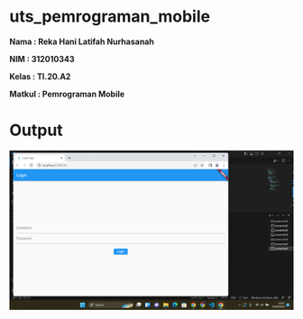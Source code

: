 # uts_pemrograman_mobile

**Nama	: Reka Hani Latifah Nurhasanah** <br>

**NIM	: 312010343** <br>

**Kelas	: TI.20.A2** <br>

**Matkul	: Pemrograman Mobile** <br>

# Output

![gambar.png](/gambar/gambar.png)